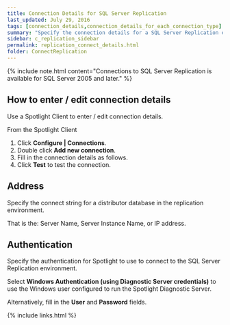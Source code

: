 ```yaml
---
title: Connection Details for SQL Server Replication
last_updated: July 29, 2016
tags: [connection_details,connection_details_for_each_connection_type]
summary: "Specify the connection details for a SQL Server Replication environment."
sidebar: c_replication_sidebar
permalink: replication_connect_details.html
folder: ConnectReplication
---
```


{% include note.html content="Connections to SQL Server Replication is available for SQL Server 2005 and later." %}


## How to enter / edit connection details

Use a Spotlight Client to enter / edit connection details.

From the Spotlight Client

1.  Click **Configure \| Connections**.
2.  Double click **Add new connection**.
3.  Fill in the connection details as follows.
4.  Click **Test** to test the connection.


## Address

Specify the connect string for a distributor database in the replication environment.

That is the: Server Name, Server Instance Name, or IP address.

## Authentication

Specify the authentication for Spotlight to use to connect to the SQL Server Replication environment.

Select **Windows Authentication (using Diagnostic Server credentials)** to use the Windows user configured to run the Spotlight Diagnostic Server.

Alternatively, fill in the **User** and **Password** fields.



{% include links.html %}
